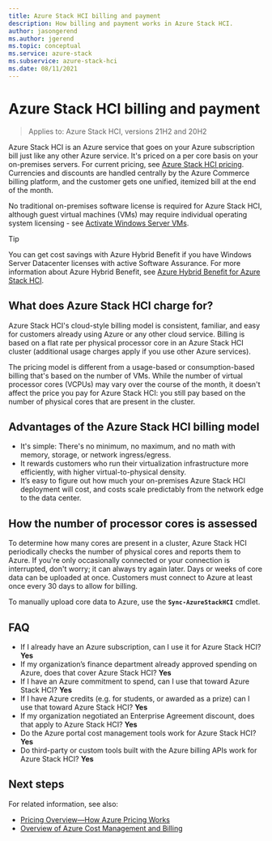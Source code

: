 ```yaml
---
title: Azure Stack HCI billing and payment
description: How billing and payment works in Azure Stack HCI.
author: jasongerend
ms.author: jgerend
ms.topic: conceptual
ms.service: azure-stack
ms.subservice: azure-stack-hci
ms.date: 08/11/2021
---
```


# Azure Stack HCI billing and payment

> Applies to: Azure Stack HCI, versions 21H2 and 20H2

Azure Stack HCI is an Azure service that goes on your Azure subscription bill just like any other Azure service. It's priced on a per core basis on your on-premises servers. For current pricing, see [Azure Stack HCI pricing](https://azure.microsoft.com/pricing/details/azure-stack/hci/). Currencies and discounts are handled centrally by the Azure Commerce billing platform, and the customer gets one unified, itemized bill at the end of the month.

No traditional on-premises software license is required for Azure Stack HCI, although guest virtual machines (VMs) may require individual operating system licensing - see [Activate Windows Server VMs](../manage/vm-activate.md).

> [!TIP]
> You can get cost savings with Azure Hybrid Benefit if you have Windows Server Datacenter licenses with active Software Assurance. For more information about Azure Hybrid Benefit, see [Azure Hybrid Benefit for Azure Stack HCI](/concepts/azure-hybrid-benefit.md).

## What does Azure Stack HCI charge for?

Azure Stack HCI's cloud-style billing model is consistent, familiar, and easy for customers already using Azure or any other cloud service. Billing is based on a flat rate per physical processor core in an Azure Stack HCI cluster (additional usage charges apply if you use other Azure services).

The pricing model is different from a usage-based or consumption-based billing that's based on the number of VMs. While the number of virtual processor cores (VCPUs) may vary over the course of the month, it doesn't affect the price you pay for Azure Stack HCI: you still pay based on the number of physical cores that are present in the cluster.

## Advantages of the Azure Stack HCI billing model

- It's simple: There's no minimum, no maximum, and no math with memory, storage, or network ingress/egress.
- It rewards customers who run their virtualization infrastructure more efficiently, with higher virtual-to-physical density.
- It’s easy to figure out how much your on-premises Azure Stack HCI deployment will cost, and costs scale predictably from the network edge to the data center.

## How the number of processor cores is assessed

To determine how many cores are present in a cluster, Azure Stack HCI periodically checks the number of physical cores and reports them to Azure. If you're only occasionally connected or your connection is interrupted, don't worry; it can always try again later. Days or weeks of core data can be uploaded at once. Customers must connect to Azure at least once every 30 days to allow for billing.

To manually upload core data to Azure, use the **`Sync-AzureStackHCI`** cmdlet.

## FAQ

- If I already have an Azure subscription, can I use it for Azure Stack HCI? **Yes**
- If my organization’s finance department already approved spending on Azure, does that cover Azure Stack HCI? **Yes**
- If I have an Azure commitment to spend, can I use that toward Azure Stack HCI? **Yes**
- If I have Azure credits (e.g. for students, or awarded as a prize) can I use that toward Azure Stack HCI? **Yes**
- If my organization negotiated an Enterprise Agreement discount, does that apply to Azure Stack HCI? **Yes**
- Do the Azure portal cost management tools work for Azure Stack HCI? **Yes**
- Do third-party or custom tools built with the Azure billing APIs work for Azure Stack HCI? **Yes**

## Next steps

For related information, see also:

- [Pricing Overview—How Azure Pricing Works](https://azure.microsoft.com/pricing/)
- [Overview of Azure Cost Management and Billing](/azure/cost-management-billing/cost-management-billing-overview)
